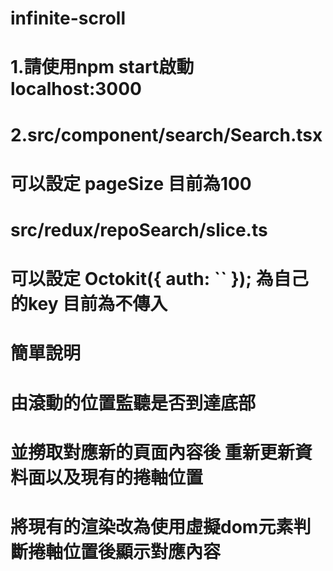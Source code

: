 # infinite-scroll

# 1.請使用npm start啟動 localhost:3000
# 2.src/component/search/Search.tsx
# 可以設定 pageSize 目前為100

# src/redux/repoSearch/slice.ts
# 可以設定 Octokit({ auth: `` }); 為自己的key 目前為不傳入

# 簡單說明
# 由滾動的位置監聽是否到達底部
# 並撈取對應新的頁面內容後 重新更新資料面以及現有的捲軸位置
# 將現有的渲染改為使用虛擬dom元素判斷捲軸位置後顯示對應內容
